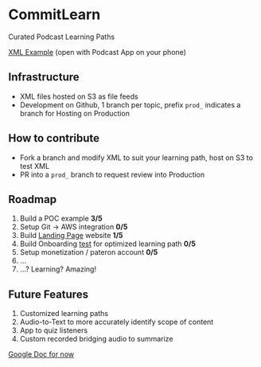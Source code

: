 # CommitLearn
Curated Podcast Learning Paths

[XML Example](https://s3.amazonaws.com/aws-website-matt-fe1iw/ai-podcasts-img.xml) (open with Podcast App on your phone)

## Infrastructure
* XML files hosted on S3 as file feeds
* Development on Github, 1 branch per topic, prefix `prod_` indicates a branch for Hosting on Production

## How to contribute
* Fork a branch and modify XML to suit your learning path, host on S3 to test XML
* PR into a `prod_` branch to request review into Production

## Roadmap
1. Build a POC example **3/5**
1. Setup Git -> AWS integration **0/5**
1. Build [Landing Page](https://s3.amazonaws.com/aws-website-matt-fe1iw/index.html) website **1/5**
1. Build Onboarding [test](https://www.typeform.com/help/create-a-quiz/) for optimized learning path **0/5**
1. Setup monetization / pateron account **0/5**
1. ...
1. ...? Learning? Amazing!

## Future Features
1. Customized learning paths
1. Audio-to-Text to more accurately identify scope of content
1. App to quiz listeners
1. Custom recorded bridging audio to summarize




[Google Doc for now](https://docs.google.com/spreadsheets/d/1KaFdfvQieXUIvZQYRpBuDB2mJC7Ol5nqYB-CgscENa4/edit#gid=0)
